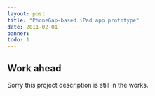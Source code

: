 ```yaml
---
layout: post
title: "PhoneGap-based iPad app prototype"
date: 2011-02-01
banner: 
todo: 1
---
```


## Work ahead

Sorry this project description is still in the works.

<!--

Umsetzung einer iPad Applikation in JavaScript/HTML5/CSS3 für das IPTV-Angebot der Deutschen Telekom bis zu einem voll funktionsfähigen Prototypen. Der Prototyp deckte diverse Angebotsfunktionalitäten ab und kommunizierte mit diversen Schnittstellen. 
Das Scrum-Projekt wurde in enger Zusammenarbeit mit verschiedenen internen Abteilungen durchgeführt und auf Basis von Unify (JavaScript Framework) umgesetzt. 
Unify wurde dabei mit neuen Komponenten erweitert und PhoneGap (Objective-C) angepasst. 


## Challenge



## Responsibilities

Beratung, Architektur, Planung und Umsetzung in einem kleinen Team, 
Ad-hoc Distribution für internen Gebrauch und der entsprechenden Zertifikate, 
Packaging und Deployment der Applikation per PhoneGap / Xcode4, 
Profiling und Kompatibilitätsanalyse mit anderen Plattformen und Geräten (Android, TabletOS)
-->